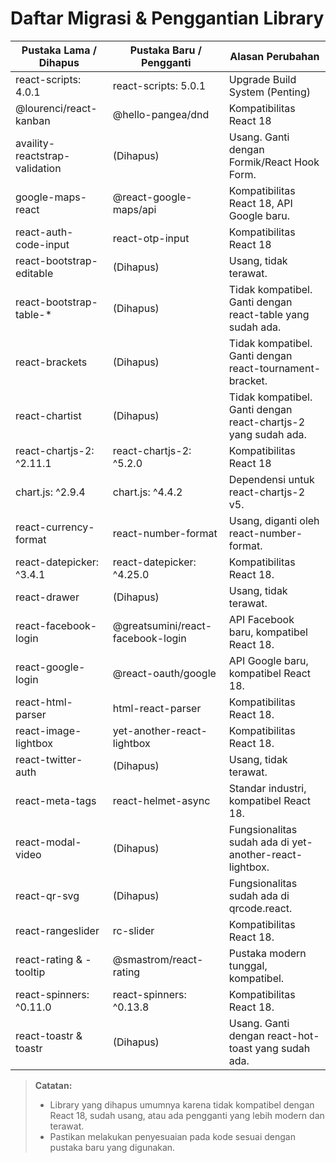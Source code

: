 # Daftar Migrasi & Penggantian Library

| Pustaka Lama / Dihapus                | Pustaka Baru / Pengganti                  | Alasan Perubahan                                               |
|---------------------------------------|-------------------------------------------|----------------------------------------------------------------|
| react-scripts: 4.0.1                  | react-scripts: 5.0.1                      | Upgrade Build System (Penting)                                 |
| @lourenci/react-kanban                | @hello-pangea/dnd                         | Kompatibilitas React 18                                        |
| availity-reactstrap-validation        | (Dihapus)                                 | Usang. Ganti dengan Formik/React Hook Form.                    |
| google-maps-react                     | @react-google-maps/api                    | Kompatibilitas React 18, API Google baru.                      |
| react-auth-code-input                 | react-otp-input                           | Kompatibilitas React 18                                        |
| react-bootstrap-editable              | (Dihapus)                                 | Usang, tidak terawat.                                          |
| react-bootstrap-table-*               | (Dihapus)                                 | Tidak kompatibel. Ganti dengan react-table yang sudah ada.      |
| react-brackets                        | (Dihapus)                                 | Tidak kompatibel. Ganti dengan react-tournament-bracket.        |
| react-chartist                        | (Dihapus)                                 | Tidak kompatibel. Ganti dengan react-chartjs-2 yang sudah ada.  |
| react-chartjs-2: ^2.11.1              | react-chartjs-2: ^5.2.0                    | Kompatibilitas React 18                                        |
| chart.js: ^2.9.4                      | chart.js: ^4.4.2                          | Dependensi untuk react-chartjs-2 v5.                           |
| react-currency-format                 | react-number-format                       | Usang, diganti oleh react-number-format.                       |
| react-datepicker: ^3.4.1              | react-datepicker: ^4.25.0                 | Kompatibilitas React 18.                                       |
| react-drawer                          | (Dihapus)                                 | Usang, tidak terawat.                                          |
| react-facebook-login                  | @greatsumini/react-facebook-login         | API Facebook baru, kompatibel React 18.                        |
| react-google-login                    | @react-oauth/google                       | API Google baru, kompatibel React 18.                          |
| react-html-parser                     | html-react-parser                         | Kompatibilitas React 18.                                       |
| react-image-lightbox                  | yet-another-react-lightbox                | Kompatibilitas React 18.                                       |
| react-twitter-auth                    | (Dihapus)                                 | Usang, tidak terawat.                                          |
| react-meta-tags                       | react-helmet-async                        | Standar industri, kompatibel React 18.                         |
| react-modal-video                     | (Dihapus)                                 | Fungsionalitas sudah ada di yet-another-react-lightbox.         |
| react-qr-svg                          | (Dihapus)                                 | Fungsionalitas sudah ada di qrcode.react.                      |
| react-rangeslider                     | rc-slider                                 | Kompatibilitas React 18.                                       |
| react-rating & -tooltip               | @smastrom/react-rating                    | Pustaka modern tunggal, kompatibel.                            |
| react-spinners: ^0.11.0               | react-spinners: ^0.13.8                   | Kompatibilitas React 18.                                       |
| react-toastr & toastr                 | (Dihapus)                                 | Usang. Ganti dengan react-hot-toast yang sudah ada.             |

> **Catatan:**
> - Library yang dihapus umumnya karena tidak kompatibel dengan React 18, sudah usang, atau ada pengganti yang lebih modern dan terawat.
> - Pastikan melakukan penyesuaian pada kode sesuai dengan pustaka baru yang digunakan.